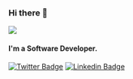 ### Hi there 👋

![](https://komarev.com/ghpvc/?username=cardoso010&color=green)

#### I'm a Software Developer.

[![Twitter Badge](https://img.shields.io/badge/-Twitter-1ca0f1?style=flat-square&labelColor=1ca0f1&logo=twitter&logoColor=white&link=https://twitter.com/@gcardoso010)](https://twitter.com/@gcardoso010)
[![Linkedin Badge](https://img.shields.io/badge/-LinkedIn-blue?style=flat-square&logo=Linkedin&logoColor=white&link=https://www.linkedin.com/in/gabriel-cardoso-luiz/)](https://www.linkedin.com/in/gabriel-cardoso-luiz/)

<!-- [![Top Langs](https://github-readme-stats.vercel.app/api/top-langs/?username=cardoso010&theme=dark&show_icons=true)](https://github.com/cardoso010/github-readme-stats)
[![Anurag's github stats](https://github-readme-stats.vercel.app/api?username=cardoso010&theme=dark&show_icons=true)](https://github.com/cardoso010/github-readme-stats) -->


<!--
**cardoso010/cardoso010** is a ✨ _special_ ✨ repository because its `README.md` (this file) appears on your GitHub profile.


Here are some ideas to get you started:

- 🔭 I’m currently working on ...
- 🌱 I’m currently learning ...
- 👯 I’m looking to collaborate on ...
- 🤔 I’m looking for help with ...
- 💬 Ask me about ...
- 📫 How to reach me: ...
- 😄 Pronouns: ...
- ⚡ Fun fact: ...
-->
